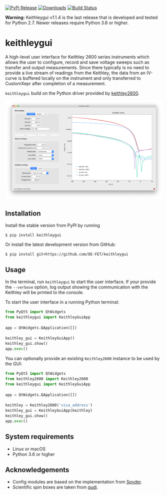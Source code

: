 [![PyPi Release](https://img.shields.io/pypi/v/keithleygui.svg?style=flat)](https://pypi.org/project/keithleygui/)
[![Downloads](https://pepy.tech/badge/keithleygui)](https://pepy.tech/project/keithleygui)
[![Build Status](https://travis-ci.com/OE-FET/keithleygui.svg?branch=master)](https://travis-ci.com/OE-FET/keithleygui)

**Warning:** Keithleygui v1.1.4 is the last release that is developed and tested
for Python 2.7. Newer releases require Python 3.6 or higher.

# keithleygui
A high-level user interface for Keithley 2600 series instruments which allows
the user to configure, record and save voltage sweeps such as transfer and
output measurements. Since there typically is no need to provide a live stream
of readings from the Keithley, the data from an IV-curve is buffered locally on
the instrument and only transferred to CustomXepr after completion of a
measurement.

`keithleygui` build on the Python driver provided by
[keithley2600](https://github.com/OE-FET/keithley2600).

![Screenshot of the user interface](screenshots/KeithleyGUI.png)

## Installation
Install the stable version from PyPI by running
```console
$ pip install keithleygui
```
Or install the latest development version from GitHub:
```console
$ pip install git+https://github.com/OE-FET/keithleygui
```

## Usage
In the terminal, run `keithleygui` to start the user interface. If your provide the
`--verbose` option, log output showing the communication with the Keithley will be
printed to the console.

To start the user interface in a running Python terminal:

```Python
from PyQt5 import QtWidgets
from keithleygui import KeithleyGuiApp

app = QtWidgets.QApplication([])

keithley_gui = KeithleyGuiApp()
keithley_gui.show()
app.exec()
```

You can optionally provide an existing `Keithley2600` instance to be used by the GUI:

```Python
from PyQt5 import QtWidgets
from keithley2600 import Keithley2600
from keithleygui import KeithleyGuiApp

app = QtWidgets.QApplication([])

keithley = Keithley2600('visa_address')
keithley_gui = KeithleyGuiApp(keithley)
keithley_gui.show()
app.exec()
```


## System requirements

- Linux or macOS
- Python 3.6 or higher

## Acknowledgements
- Config modules are based on the implementation from [Spyder](https://github.com/spyder-ide).
- Scientific spin boxes are taken from [qudi](https://github.com/Ulm-IQO/qudi).
